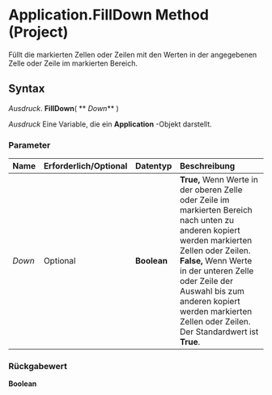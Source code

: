 
# Application.FillDown Method (Project)

Füllt die markierten Zellen oder Zeilen mit den Werten in der angegebenen Zelle oder Zeile im markierten Bereich.


## Syntax

 _Ausdruck_. **FillDown**( ** _Down_** )

 _Ausdruck_ Eine Variable, die ein **Application** -Objekt darstellt.


### Parameter



|**Name**|**Erforderlich/Optional**|**Datentyp**|**Beschreibung**|
|:-----|:-----|:-----|:-----|
| _Down_|Optional|**Boolean**|**True,** Wenn Werte in der oberen Zelle oder Zeile im markierten Bereich nach unten zu anderen kopiert werden markierten Zellen oder Zeilen. **False,** Wenn Werte in der unteren Zelle oder Zeile der Auswahl bis zum anderen kopiert werden markierten Zellen oder Zeilen. Der Standardwert ist **True**.|

### Rückgabewert

 **Boolean**

